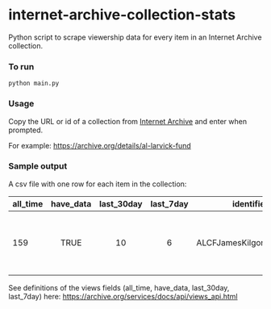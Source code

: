 # internet-archive-collection-stats
Python script to scrape viewership data for every item in an Internet Archive collection.

### To run 
```python main.py```

### Usage
Copy the URL or id of a collection from [Internet Archive](https://archive.org/) and enter when prompted. 

For example: https://archive.org/details/al-larvick-fund

### Sample output

A csv file with one row for each item in the collection:

| all_time	| have_data	| last_30day | last_7day | identifier | title | timestamp |
| :-------- | :-------: | :--------: | :-------: | :--------: | :---: | --------: |
| 159 | TRUE | 10 | 6 | ALCFJamesKilgoreClip5217 | ALCF James Kilgore Films Clip 5217 | 2021-01-16 14:30:00 |

See definitions of the views fields (all_time, have_data, last_30day, last_7day) here: https://archive.org/services/docs/api/views_api.html